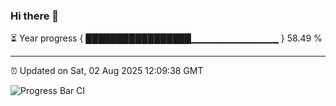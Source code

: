 ### Hi there 👋

⏳ Year progress { █████████████████▁▁▁▁▁▁▁▁▁▁▁▁▁ } 58.49 %

---

⏰ Updated on Sat, 02 Aug 2025 12:09:38 GMT

![Progress Bar CI](https://github.com/liununu/liununu/workflows/Progress%20Bar%20CI/badge.svg)
